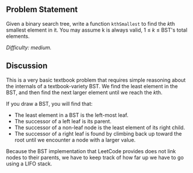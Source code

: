 Problem Statement
-----------------

Given a binary search tree, write a function `kthSmallest` to find the *k*th
smallest element in it. You may assume k is always valid, 1 ≤ *k* ≤ BST's total
elements.

*Difficulty: medium.*

Discussion
----------

This is a very basic textbook problem that requires simple reasoning about the
internals of a textbook-variety BST. We find the least element in the BST, and
then find the next larger element until we reach the *k*th.

If you draw a BST, you will find that:
  - The least element in a BST is the left-most leaf.
  - The successor of a left leaf is its parent.
  - The successor of a non-leaf node is the least element of its right child.
  - The successor of a right leaf is found by climbing back up toward the root
    until we encounter a node with a larger value.
    
Because the BST implementation that LeetCode provides does not link nodes to
their parents, we have to keep track of how far up we have to go using a LIFO
stack.

